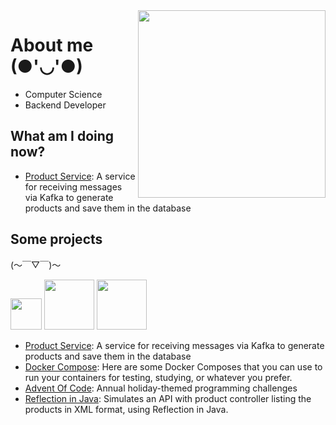 <img src="https://media.giphy.com/media/ES4Vcv8zWfIt2/giphy.gif" width="300" height="300" align="right"/>  

# About me (●'◡'●)

- Computer Science
- Backend Developer

## What am I doing now? 
- [Product Service](https://github.com/BEp0/product-service): A service for receiving messages via Kafka to generate products and save them in the database

## Some projects
(～￣▽￣)～
<div style="display: inline_block;">
  <img heigth="50" width="50" src="https://img.shields.io/badge/Java-FE6E00?style=for-the-badge&logo=java&logoColor=black">
  <img heigth="60" width="80" src="https://img.shields.io/badge/Kotlin-410287?style=for-the-badge&logo=kotlin&logoColor=white">
  <img heigth="60" width="80" src="https://img.shields.io/badge/Docker-14354C?style=for-the-badge&logo=docker&logoColor=white">   
</div>

- [Product Service](https://github.com/SouzaBernardo/product-service): A service for receiving messages via Kafka to generate products and save them in the database
- [Docker Compose](https://github.com/SouzaBernardo/docker-composes): Here are some Docker Composes that you can use to run your containers for testing, studying, or whatever you prefer.
- [Advent Of Code](https://github.com/SouzaBernardo/AoC-2023): Annual holiday-themed programming challenges
- [Reflection in Java](https://github.com/SouzaBernardo/java-reflection): Simulates an API with product controller listing the products in XML format, using Reflection in Java.
